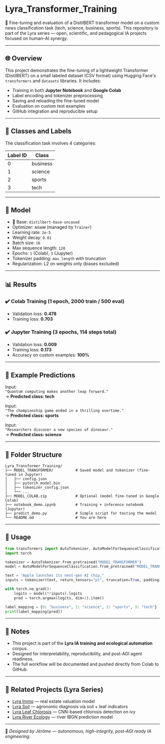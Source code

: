 # Lyra_Transformer_Training

🧠 Fine-tuning and evaluation of a DistilBERT transformer model on a custom news classification task (tech, science, business, sports). This repository is part of the Lyra series — open, scientific, and pedagogical IA projects focused on human–AI synergy.

---

## 🌐 Overview

This project demonstrates the fine-tuning of a lightweight Transformer (DistilBERT) on a small labeled dataset (CSV format) using Hugging Face's `transformers` and `datasets` libraries. It includes:
- Training in both **Jupyter Notebook** and **Google Colab**
- Label encoding and tokenizer preprocessing
- Saving and reloading the fine-tuned model
- Evaluation on custom test examples
- GitHub integration and reproducible setup

---

## 🧾 Classes and Labels

The classification task involves 4 categories:

| Label ID | Class      |
|----------|------------|
| 0        | business   |
| 1        | science    |
| 2        | sports     |
| 3        | tech       |

---

## 🧪 Model

- 🧠 Base: `distilbert-base-uncased`
- Optimizer: `AdamW` (managed by `Trainer`)
- Learning rate: `2e-5`
- Weight decay: `0.01`
- Batch size: `16`
- Max sequence length: `128`
- Epochs: `1` (Colab), `3` (Jupyter)
- Tokenizer padding: `max_length` with truncation
- Regularization: L2 on weights only (biases excluded)

---

## 📊 Results

### ✔️ Colab Training (1 epoch, 2000 train / 500 eval)
- Validation loss: **0.478**
- Training loss: **0.703**

### ✔️ Jupyter Training (3 epochs, 114 steps total)
- Validation loss: **0.009**
- Training loss: **0.173**
- Accuracy on custom examples: **100%**

---

## 💬 Example Predictions

Input:  
`"Quantum computing makes another leap forward."`  
→ **Predicted class: tech**

Input:  
`"The championship game ended in a thrilling overtime."`  
→ **Predicted class: sports**

Input:  
`"Researchers discover a new species of dinosaur."`  
→ **Predicted class: science**

---

## 💾 Folder Structure

```
Lyra_Transformer_Training/
├── MODEL_TRANSFORMER/          # Saved model and tokenizer (fine-tuned in Jupyter)
│   ├── config.json
│   ├── pytorch_model.bin
│   ├── tokenizer_config.json
│   └── ...
├── MODEL_COLAB.zip             # Optional (model fine-tuned in Google Colab)
├── notebook_demo.ipynb         # Training + inference notebook (Jupyter)
├── predict_demo.py             # Simple script for testing the model
└── README.md                   # You are here
```

---

## 🚀 Usage

```python
from transformers import AutoTokenizer, AutoModelForSequenceClassification
import torch

tokenizer = AutoTokenizer.from_pretrained("MODEL_TRANSFORMER")
model = AutoModelForSequenceClassification.from_pretrained("MODEL_TRANSFORMER")

text = "Apple launches its next-gen AI chip."
inputs = tokenizer(text, return_tensors="pt", truncation=True, padding="max_length", max_length=128)

with torch.no_grad():
    logits = model(**inputs).logits
    pred = torch.argmax(logits, dim=1).item()

label_mapping = {0: "business", 1: "science", 2: "sports", 3: "tech"}
print(label_mapping[pred])
```

---

## 🧭 Notes

- This project is part of the **Lyra IA training and ecological automation** corpus.
- Designed for interpretability, reproducibility, and post-AGI agent readiness.
- The full workflow will be documented and pushed directly from Colab to GitHub.

---

## 🔗 Related Projects (Lyra Series)

- [Lyra Immo](https://github.com/Jerome-X1/Lyra_Immo) — real estate valuation model
- [Lyra Soil](https://github.com/Jerome-X1/Lyra_LowCost_Soil_Leaf) — agronomic diagnosis via soil + leaf indicators
- [Lyra Leaf Chlorosis](https://github.com/Jerome-X1/Lyra_Leaf_Chlorose) — CNN-based chlorosis detection on ivy
- [Lyra River Ecology](https://github.com/Jerome-X1/Lyra_River_Ecology) — river IBGN prediction model

---

🧬 *Designed by Jérôme — autonomous, high-integrity, post-AGI ready IA engineering.*